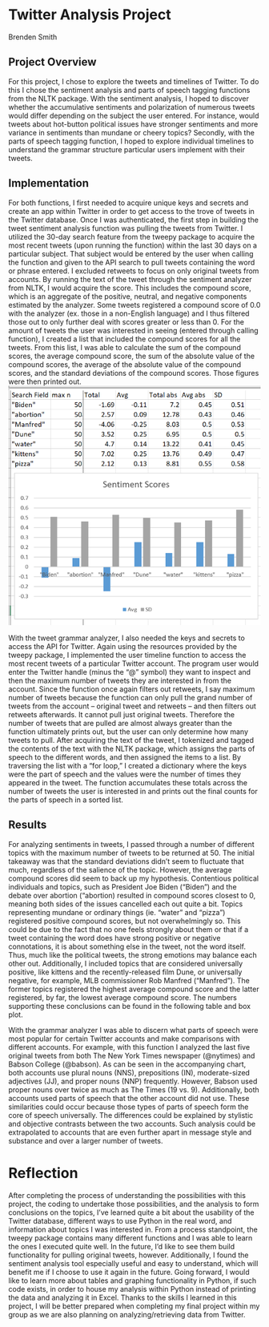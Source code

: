 
# Twitter Analysis Project

Brenden Smith

## Project Overview

For this project, I chose to explore the tweets and timelines of Twitter. To do this I chose the sentiment analysis and parts of speech tagging functions from the NLTK package. With the sentiment analysis, I hoped to discover whether the accumulative sentiments and polarization of numerous tweets would differ depending on the subject the user entered. For instance, would tweets about hot-button political issues have stronger sentiments and more variance in sentiments than mundane or cheery topics? Secondly, with the parts of speech tagging function, I hoped to explore individual timelines to understand the grammar structure particular users implement with their tweets.

## Implementation

For both functions, I first needed to acquire unique keys and secrets and create an app within Twitter in order to get access to the trove of tweets in the Twitter database. Once I was authenticated, the first step in building the tweet sentiment analysis function was pulling the tweets from Twitter. I utilized the 30-day search feature from the tweepy package to acquire the most recent tweets (upon running the function) within the last 30 days on a particular subject. That subject would be entered by the user when calling the function and given to the API search to pull tweets containing the word or phrase entered. I excluded retweets to focus on only original tweets from accounts. By running the text of the tweet through the sentiment analyzer from NLTK, I would acquire the score. This includes the compound score, which is an aggregate of the positive, neutral, and negative components estimated by the analyzer. Some tweets registered a compound score of 0.0 with the analyzer (ex. those in a non-English language) and I thus filtered those out to only further deal with scores greater or less than 0. For the amount of tweets the user was interested in seeing (entered through calling function), I created a list that included the compound scores for all the tweets. From this list, I was able to calculate the sum of the compound scores, the average compound score, the sum of the absolute value of the compound scores, the average of the absolute value of the compound scores, and the standard deviations of the compound scores. Those figures were then printed out.
![Sentiment Topics Bar Chart](images/sentiment_topics.png)

With the tweet grammar analyzer, I also needed the keys and secrets to access the API for Twitter. Again using the resources provided by the tweepy package, I implemented the user timeline function to access the most recent tweets of a particular Twitter account. The program user would enter the Twitter handle (minus the “@” symbol) they want to inspect and then the maximum number of tweets they are interested in from the account. Since the function once again filters out retweets, I say maximum number of tweets because the function can only pull the grand number of tweets from the account – original tweet and retweets – and then filters out retweets afterwards. It cannot pull just original tweets. Therefore the number of tweets that are pulled are almost always greater than the function ultimately prints out, but the user can only determine how many tweets to pull. After acquiring the text of the tweet, I tokenized and tagged the contents of the text with the NLTK package, which assigns the parts of speech to the different words, and then assigned the items to a list. By traversing the list with a “for loop,” I created a dictionary where the keys were the part of speech and the values were the number of times they appeared in the tweet. The function accumulates these totals across the number of tweets the user is interested in and prints out the final counts for the parts of speech in a sorted list.

## Results

For analyzing sentiments in tweets, I passed through a number of different topics with the maximum number of tweets to be returned at 50. The initial takeaway was that the standard deviations didn’t seem to fluctuate that much, regardless of the salience of the topic. However, the average compound scores did seem to back up my hypothesis. Contentious political individuals and topics, such as President Joe Biden (“Biden”) and the debate over abortion (“abortion) resulted in compound scores closest to 0, meaning both sides of the issues cancelled each out quite a bit. Topics representing mundane or ordinary things (ie. “water” and “pizza”) registered positive compound scores, but not overwhelmingly so. This could be due to the fact that no one feels strongly about them or that if a tweet containing the word does have strong positive or negative connotations, it is about something else in the tweet, not the word itself. Thus, much like the political tweets, the strong emotions may balance each other out. Additionally, I included topics that are considered universally positive, like kittens and the recently-released film Dune, or universally negative, for example, MLB commissioner Rob Manfred (“Manfred”). The former topics registered the highest average compound score and the latter registered, by far, the lowest average compound score. The numbers supporting these conclusions can be found in the following table and box plot.

With the grammar analyzer I was able to discern what parts of speech were most popular for certain Twitter accounts and make comparisons with different accounts. For example, with this function I analyzed the last five original tweets from both The New York Times newspaper (@nytimes) and Babson College (@babson). As can be seen in the accompanying chart, both accounts use plural nouns (NNS), prepositions (IN), moderate-sized adjectives (JJ), and proper nouns (NNP) frequently. However, Babson used proper nouns over twice as much as The Times (19 vs. 9). Additionally, both accounts used parts of speech that the other account did not use. These similarities could occur because those types of parts of speech form the core of speech universally. The differences could be explained by stylistic and objective contrasts between the two accounts. Such analysis could be extrapolated to accounts that are even further apart in message style and substance and over a larger number of tweets.

# Reflection

After completing the process of understanding the possibilities with this project, the coding to undertake those possibilities, and the analysis to form conclusions on the topics, I’ve learned quite a bit about the usability of the Twitter database, different ways to use Python in the real word, and information about topics I was interested in. From a process standpoint, the tweepy package contains many different functions and I was able to learn the ones I executed quite well. In the future, I’d like to see them build functionality for pulling original tweets, however. Additionally, I found the sentiment analysis tool especially useful and easy to understand, which will benefit me if I choose to use it again in the future. Going forward, I would like to learn more about tables and graphing functionality in Python, if such code exists, in order to house my analysis within Python instead of printing the data and analyzing it in Excel. Thanks to the skills I learned in this project, I will be better prepared when completing my final project within my group as we are also planning on analyzing/retrieving data from Twitter. 